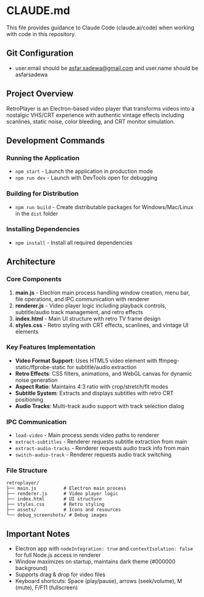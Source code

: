 # CLAUDE.md

This file provides guidance to Claude Code (claude.ai/code) when working with code in this repository.

## Git Configuration
- user.email should be asfar.sadewa@gmail.com and user.name should be asfarsadewa

## Project Overview
RetroPlayer is an Electron-based video player that transforms videos into a nostalgic VHS/CRT experience with authentic vintage effects including scanlines, static noise, color bleeding, and CRT monitor simulation.

## Development Commands

### Running the Application
- `npm start` - Launch the application in production mode
- `npm run dev` - Launch with DevTools open for debugging

### Building for Distribution
- `npm run build` - Create distributable packages for Windows/Mac/Linux in the `dist` folder

### Installing Dependencies
- `npm install` - Install all required dependencies

## Architecture

### Core Components
1. **main.js** - Electron main process handling window creation, menu bar, file operations, and IPC communication with renderer
2. **renderer.js** - Video player logic including playback controls, subtitle/audio track management, and retro effects
3. **index.html** - Main UI structure with retro TV frame design
4. **styles.css** - Retro styling with CRT effects, scanlines, and vintage UI elements

### Key Features Implementation
- **Video Format Support**: Uses HTML5 video element with ffmpeg-static/ffprobe-static for subtitle/audio extraction
- **Retro Effects**: CSS filters, animations, and WebGL canvas for dynamic noise generation
- **Aspect Ratio**: Maintains 4:3 ratio with crop/stretch/fit modes
- **Subtitle System**: Extracts and displays subtitles with retro CRT positioning
- **Audio Tracks**: Multi-track audio support with track selection dialog

### IPC Communication
- `load-video` - Main process sends video paths to renderer
- `extract-subtitles` - Renderer requests subtitle extraction from main
- `extract-audio-tracks` - Renderer requests audio track info from main
- `switch-audio-track` - Renderer requests audio track switching

### File Structure
```
retroplayer/
├── main.js          # Electron main process
├── renderer.js      # Video player logic
├── index.html       # UI structure
├── styles.css       # Retro styling
├── assets/          # Icons and resources
└── debug_screenshots/ # Debug images
```

## Important Notes
- Electron app with `nodeIntegration: true` and `contextIsolation: false` for full Node.js access in renderer
- Window maximizes on startup, maintains dark theme (#000000 background)
- Supports drag & drop for video files
- Keyboard shortcuts: Space (play/pause), arrows (seek/volume), M (mute), F/F11 (fullscreen)